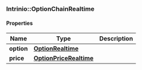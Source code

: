 

[//]: # (CLASS:Intrinio::OptionChainRealtime)

[//]: # (KIND:object)

### Intrinio::OptionChainRealtime

#### Properties

[//]: # (START_DEFINITION)

Name | Type | Description
------------ | ------------- | -------------
**option** | [**OptionRealtime**](OptionRealtime.md) |  &nbsp;
**price** | [**OptionPriceRealtime**](OptionPriceRealtime.md) |  &nbsp;

[//]: # (END_DEFINITION)


[//]: # (CONTAINED_CLASS:Intrinio::OptionRealtime)


[//]: # (CONTAINED_CLASS:Intrinio::OptionPriceRealtime)



